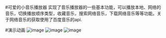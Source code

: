 #可爱的小音乐播放器
实现了音乐播放器的一些基本功能，可以播放本地、网络的音乐，切换播放顺序类型，收藏音乐，搜索网络音乐，下载网络音乐等等功能。关于网络音乐的获取使用了百度音乐的api.

#演示动画
![image](https://github.com/woselect/CuteMusic/blob/master/app/src/music1.gif?raw=true)
![image](https://github.com/woselect/CuteMusic/blob/master/app/src/music2.gif?raw=true)
![image](https://github.com/woselect/CuteMusic/blob/master/app/src/music3.gif?raw=true)
